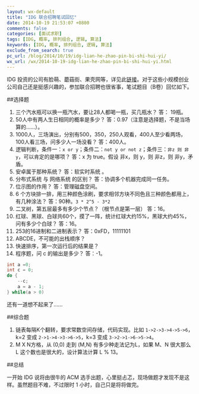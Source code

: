 ```yaml
---
layout: wx-default
title: "IDG 联合招聘笔试回忆"
date: 2014-10-19 21:53:07 +0800
comments: false
categories: [面试求职]
tags: [IDG, 概率, 排列组合, 逻辑, 算法]
keywords: [IDG, 概率, 排列组合, 逻辑, 算法]
exclude_from_search: true
pc_url: /blog/2014/10/19/idg-lian-he-zhao-pin-bi-shi-hui-yi/
wx_url: /wx/2014-10-19-idg-lian-he-zhao-pin-bi-shi-hui-yi.html
---
```


<!-- excerpt start -->

IDG 投资的公司有脸萌、蘑菇街、果壳网等，详见此[链接](http://campus.idgvc.ourats.com/about-us/companys)。对于这些小规模创业公司自己还是挺感兴趣的，参加联合招聘也很省事，笔试题目（B卷）回忆如下。

##选择题

1. 三个汽水瓶可以换一瓶汽水，要让28人都喝一瓶，买几瓶水？    答： 19瓶。
2. 50人中有两人生日相同的概率是多少？    答：0.97（注意是选择题，不是当场算的……）。
3. 1000人，三场演出，分别有500，350，250人观看，400人至少看两场，100人看三场，问多少人一场没看？    答：400人。
4. 逻辑判断，条件一：`x or y`；条件二：`not y or not z`；条件三：`非z 则 非y`，可以肯定的是哪项？    答：x 为 true。假设 非x，则 y，则 非z，则 非y，矛盾。
5. 安卓属于那种系统？    答：软实时系统 。
6. 分布式系统 与 网络系统 的区别？    答：协调多个机器完成同一任务。
7. 位示图的作用？    答：管理磁盘空间。
8. 6 个方块排一排，用三种颜色涂刷，要求相邻方块不同色且三种颜色都用上，有几种涂法？    答：90种。`3 * 2^5 - 3*2`
9. 二叉树，第五层最多有多少个节点？（根节点是第一层）   答：16。
10. 红球、黑球、白球共60个，摸了一阵，统计红球大约15%，黑球大约45%，问有多少个白球？    答：16。
11. 253的16进制和二进制表示？    答：0xFD，11111101
12. ABCDE，不可能的出栈顺序？
13. 快速排序，第一次运行后的结果是？
14. 程序题，问 c 的输出是多少？    答：-1。

``` c 程序题
int a =0;
int c = 0;
do {
    --c;
    a = a - 1;
} while(a > 0)
```
还有一道想不起来了……

##综合题

1. 链表每隔K个翻转，要求常数空间存储，代码实现。比如 `1->2->3->4->5->6`，k=2 变成  `2->1->4->3->6->5`，k=3 变成  `3->2->1->6->5->4`。
2. M X N方格，从 (0,0) 走到 (M,N) 有多少种走法记为L，如果 M、N 很大那么 L 这个数也是很大的，设计算法计算 L % 13。

##总结

一开始 IDG 说将由很牛的 ACM 选手出题，心里挺忐忑，现场做题才发现不是这样。虽然题目不难，不过限时 1 小时，自己只是将将做完。

<!-- excerpt end -->